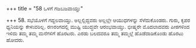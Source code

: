 +++
title = "58 ಒಳಗೆ ಗಜಬಜವಾಯ್ತು"

+++
58. ಸಭೆಯೊಳಗೆ ಗದ್ದಲವಾಯ್ತು. ಅಲ್ಲಲ್ಲಿದ್ದವರು ಅಲ್ಲಲ್ಲೇ ಆಯುಧಗಳನ್ನು ಸೆಳೆದುಕೊಂಡರು. ಗುರು, ಕೃಪರ ಧ್ವನಿಯನ್ನು ಕೇಳುವರಿಲ್ಲ. ರಣರಂಗದಲ್ಲಿ ಮುಷ್ಟಿ ಯುದ್ಧವೇ ಆರಂಭವಾಯ್ತು. ಭೀಷ್ಮರೇ ಮೊದಲಾದವರು ಪೀಠಗಳಿಂದ ಇಳಿದು ತಮ್ಮ ತಮ್ಮ ಮನೆಗಳಿಗೆ ಹೊರಟರು. ಎರಡು ಬಲದವರೂ ತಮ್ಮ ತಮ್ಮಲ್ಲೆ ಹೊಡೆದಾಡಿಕೊಂಡು ಹೊರಟು ಹೋದರು.